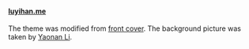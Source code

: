 #### [luyihan.me](http://luyihan.me)

The theme was modified from [front cover](https://github.com/dashingcode/front-cover).
The background picture was taken by [Yaonan Li](http://yaonan.li/).


